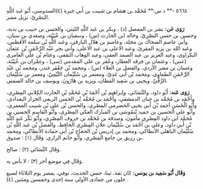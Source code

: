 ٥٦٦٤ -** د س:** مُحَمَّد بن هشام بن شبيب بن أَبي خيرة (٤)السدوسي، أَبُو عَبد اللَّهِ البَصْرِيّ، نزيل مصر.

**رَوَى عَن:** بشر بن المفضل (د) ، وبكر بن عَبد اللَّهِ الليثي، والحسن بن حبيب بن ندبة، وحسين بن حسن البَصْرِيّ، وخالد ابن الحارث (س) ، وسفيان بن عُيَيْنَة، وصغدي بن سنان، وأبي عاصم الضحاك بن مخلد، وعاصم بن هلال البارقي، وعَبد اللَّهِ بْن سلمة الأفطس، وعَبد الله بن يزيد المقرئ، وعبد الاعلى بن عبد الاعلى، وأبي بحر عَبْد الرَّحْمَنِ بْن عثمان البكراوي، وعبد العزيز بن عبد الصمد العمي، وعبد الوهاب الثقفي، وعثام بْن علي العامري (عس) ، وعثمان بن فرقد العطار، وعُمَر بن علي المقدمي (سي) ، وعِمْران بن عُيَيْنَة، وغسان بن مضر الأزدي، والفضل بن العلاء (س) ، ومحمد بْن جَعْفَر غندر، ومحمد بْن عَبْد الرَّحْمَنِ الطفاوي، ومحمد بْن أَبي عَدِيّ، ومعتمر بن سُلَيْمان التَّيْمِيّ، ومعمر بن سُلَيْمان الرَّقِّيّ، ويحيى بن سَعِيد القطان، ويزيد بن هَارُونَ، ويوسف بن خالد السمتي.

**رَوَى عَنه:** أَبُو داود، والنَّسَائي، وإبراهيم بْن أَحْمَدَ بْنِ مُحَمَّدِ بْنِ الحارث الكِلابي المِصْرِي، وأَحْمَد بن مُحَمَّد بن حبان الدمشقي، وأَحْمَد بن مُحَمَّد بْن الحسن الربعي الخزاز البغدادي، وأَبُو الْحَسَنِ أحمد بْن أَبي يحيى الحضرمي المِصْرِي، والحسن بْن علي بْن شبيب المعمري، وأَبُو علي الحسين بن حميد بْنمُوسَى بن المبارك العكي المِصْرِي، وأَبُو القاسم الحسين بن مُحَمَّد ابن داود المِصْرِي مأمون، وصدقة بن مُحَمَّد بن خروف المِصْرِي، وأَبُو بَكْر عَبد اللَّهِ بْن أَبي داود، وعلي بن أَحْمَد بن سُلَيْمان علان المِصْرِي الحافظ، والفضل بْن عَبد اللَّهِ بْن سُلَيْمان الباهلي الأنطاكي، ومحمد بن إدريس بْن الحجاج بْن أَبي حمادة الأنطاكي، ومحمد بن رزيق بن جامع المِصْرِي، وأَبُو حاتم الرازي. وَقَال (١) : صدوق.

وَقَال النَّسَائي (٢) : صالح.

وَقَال فِي موضع آخر (٣) : لا بأس به.

**وَقَال أَبُو سَعِيد بن يونس:** كان ثقة، ثبتا، حسن الحديث، توفي، يمصر يوم الثلاثاء لسبع خلون من جمادى الأولى سنة إحدى وخمسين ومئتين (٤) .